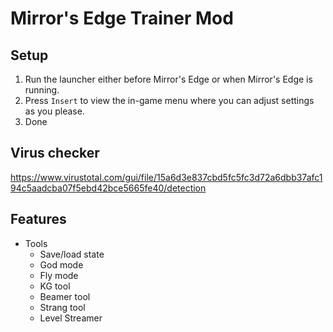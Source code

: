# Mirror's Edge Trainer Mod

## Setup 
1. Run the launcher either before Mirror's Edge or when Mirror's Edge is running.
2. Press `Insert` to view the in-game menu where you can adjust settings as you please.
3. Done
## Virus checker
https://www.virustotal.com/gui/file/15a6d3e837cbd5fc5fc3d72a6dbb37afc194c5aadcba07f5ebd42bce5665fe40/detection
## Features
- Tools
    - Save/load state
    - God mode
    - Fly mode
    - KG tool
    - Beamer tool
    - Strang tool
    - Level Streamer
